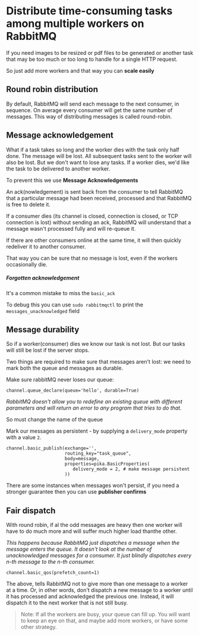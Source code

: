 # Distribute time-consuming tasks among multiple workers on RabbitMQ

If you need images to be resized or pdf files to be generated or another task that may be too much or too long to
handle for a single HTTP request.

So just add more workers and that way you can **scale easily**

## Round robin distribution

By default, RabbitMQ will send each message to the next consumer, in sequence. On average every consumer will get the same number of messages. This way of distributing messages is called round-robin.

## Message acknowledgement

What if a task takes so long and the worker dies with the task only half done. The message will be lost.
All subsequent tasks sent to the worker will also be lost.
But we don't want to lose any tasks. If a worker dies, we'd like the task to be delivered to another worker.

To prevent this we use **Message Acknowledgements**

An ack(nowledgement) is sent back from the consumer to tell RabbitMQ that a particular message had been received, processed and that RabbitMQ is free to delete it.

If a consumer dies (its channel is closed, connection is closed, or TCP connection is lost) without sending an ack, RabbitMQ will understand that a message wasn't processed fully and will re-queue it.

If there are other consumers online at the same time, it will then quickly redeliver it to another consumer.

That way you can be sure that no message is lost, even if the workers occasionally die.

##### Forgotten acknowledgement

It's a common mistake to miss the `basic_ack`

To debug this you can use `sudo rabbitmqctl` to print the `messages_unacknowledged` field

## Message durability

So if a worker(consumer) dies we know our task is not lost.
But our tasks will still be lost if the server stops.

Two things are required to make sure that messages aren't lost: we need to mark both the queue and messages as durable.

Make sure rabbitMQ never loses our queue:

```
channel.queue_declare(queue='hello', durable=True)
```

_RabbitMQ doesn't allow you to redefine an existing queue with different parameters and will return an error to any program that tries to do that._

So must change the name of the queue

Mark our messages as persistent - by supplying a `delivery_mode` property with a value `2`.

```
channel.basic_publish(exchange='',
                      routing_key="task_queue",
                      body=message,
                      properties=pika.BasicProperties(
                         delivery_mode = 2, # make message persistent
                      ))
```

There are some instances when messages won't persist, if you need a stronger guarantee then you can use **publisher confirms**

## Fair dispatch

With round robin, if al the odd messages are heavy then one worker will have to do much more and will suffer much higher load thanthe other.

_This happens because RabbitMQ just dispatches a message when the message enters the queue. It doesn't look at the number of unacknowledged messages for a consumer. It just blindly dispatches every n-th message to the n-th consumer._

```
channel.basic_qos(prefetch_count=1)
```

The above, tells RabbitMQ not to give more than one message to a worker at a time. Or, in other words, don't dispatch a new message to a worker until it has processed and acknowledged the previous one. Instead, it will dispatch it to the next worker that is not still busy.

> Note: If all the workers are busy, your queue can fill up. You will want to keep an eye on that, and maybe add more workers, or have some other strategy.

